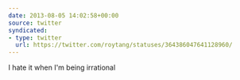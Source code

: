 ```yaml
---
date: 2013-08-05 14:02:58+00:00
source: twitter
syndicated:
- type: twitter
  url: https://twitter.com/roytang/statuses/364386047641128960/
---
```


I hate it when I'm being irrational